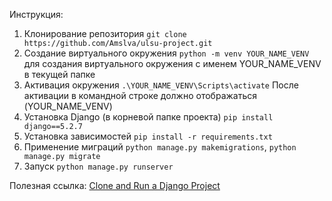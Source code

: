Инструкция:
1) Клонирование репозитория ```git clone https://github.com/Amslva/ulsu-project.git```
2) Создание виртуального окружения ```python -m venv YOUR_NAME_VENV``` для создания виртуального 
окружения с именем YOUR_NAME_VENV в текущей папке
3) Активация окружения ```.\YOUR_NAME_VENV\Scripts\activate```
После активации в командной строке должно отображаться (YOUR_NAME_VENV)
4) Установка Django (в корневой папке проекта) ```pip install django==5.2.7```
5) Установка зависимостей ```pip install -r requirements.txt```
6) Применение миграций ```python manage.py makemigrations```, ```python manage.py migrate```
7) Запуск ```python manage.py runserver```

Полезная ссылка: [Clone and Run a Django Project](https://www.codespeedy.com/clone-and-run-a-django-project-from-github/)